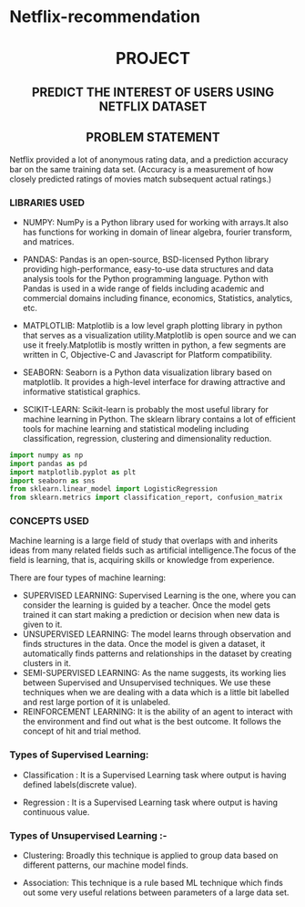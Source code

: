 # Netflix-recommendation
<h1 align="center">PROJECT</h1>
<h2 align="center">PREDICT THE INTEREST OF USERS USING NETFLIX DATASET</h2>

<h2 align="center">PROBLEM STATEMENT</h2>
Netflix provided a lot of anonymous rating data, and a prediction accuracy bar on the same training data set. (Accuracy is a measurement of how closely predicted ratings of movies match subsequent actual ratings.)

### LIBRARIES USED
- NUMPY: NumPy is a Python library used for working with arrays.It also has functions for working in domain of linear algebra, fourier transform, and matrices.

- PANDAS: Pandas is an open-source, BSD-licensed Python library providing high-performance, easy-to-use data structures and data analysis tools for the Python programming language. Python with Pandas is used in a wide range of fields including academic and commercial domains including finance, economics, Statistics, analytics, etc.

- MATPLOTLIB: Matplotlib is a low level graph plotting library in python that serves as a visualization utility.Matplotlib is open source and we can use it freely.Matplotlib is mostly written in python, a few segments are written in C, Objective-C and Javascript for Platform compatibility.

- SEABORN: Seaborn is a Python data visualization library based on matplotlib. It provides a high-level interface for drawing attractive and informative statistical graphics.

- SCIKIT-LEARN: Scikit-learn is probably the most useful library for machine learning in Python. The sklearn library contains a lot of efficient tools for machine learning and statistical modeling including classification, regression, clustering and dimensionality reduction.

```python 
import numpy as np
import pandas as pd
import matplotlib.pyplot as plt
import seaborn as sns
from sklearn.linear_model import LogisticRegression
from sklearn.metrics import classification_report, confusion_matrix
```
### CONCEPTS USED
Machine learning is a large field of study that overlaps with and inherits ideas from many related fields such as artificial intelligence.The focus of the field is learning, that is, acquiring skills or knowledge from experience.

There are four types of machine learning:
- SUPERVISED LEARNING: Supervised Learning is the one, where you can consider the learning is guided by a teacher. Once the model gets trained it can start making a prediction or decision when new data is given to it.
- UNSUPERVISED LEARNING: The model learns through observation and finds structures in the data. Once the model is given a dataset, it automatically finds patterns and relationships in the dataset by creating clusters in it.
- SEMI-SUPERVISED LEARNING: As the name suggests, its working lies between Supervised and Unsupervised techniques. We use these techniques when we are dealing with a data which is a little bit labelled and rest large portion of it is unlabeled.
- REINFORCEMENT LEARNING: It is the ability of an agent to interact with the environment and find out what is the best outcome. It follows the concept of hit and trial method.
### Types of Supervised Learning:
- Classification : It is a Supervised Learning task where output is having defined labels(discrete value).

- Regression : It is a Supervised Learning task where output is having continuous value.

### Types of Unsupervised Learning :-
- Clustering: Broadly this technique is applied to group data based on different patterns, our machine model finds.

- Association: This technique is a rule based ML technique which finds out some very useful relations between parameters of a large data set.


